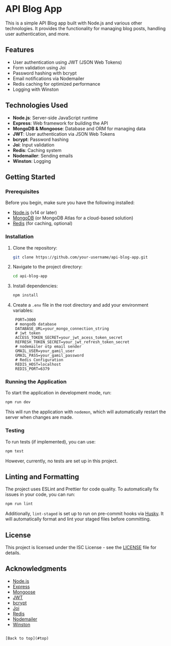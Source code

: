 <a name="top"></a>
# API Blog App

This is a simple API Blog app built with Node.js and various other technologies. It provides the functionality for managing blog posts, handling user authentication, and more.

## Features

- User authentication using JWT (JSON Web Tokens)
- Form validation using Joi
- Password hashing with bcrypt
- Email notifications via Nodemailer
- Redis caching for optimized performance
- Logging with Winston

## Technologies Used

- **Node.js**: Server-side JavaScript runtime
- **Express**: Web framework for building the API
- **MongoDB & Mongoose**: Database and ORM for managing data
- **JWT**: User authentication via JSON Web Tokens
- **bcrypt**: Password hashing
- **Joi**: Input validation
- **Redis**: Caching system
- **Nodemailer**: Sending emails
- **Winston**: Logging

## Getting Started

### Prerequisites

Before you begin, make sure you have the following installed:

- [Node.js](https://nodejs.org/) (v14 or later)
- [MongoDB](https://www.mongodb.com/) (or MongoDB Atlas for a cloud-based solution)
- [Redis](https://redis.io/) (for caching, optional)

### Installation

1. Clone the repository:

   ```bash
   git clone https://github.com/your-username/api-blog-app.git
   ```

2. Navigate to the project directory:

   ```bash
   cd api-blog-app
   ```

3. Install dependencies:

   ```bash
   npm install
   ```

4. Create a `.env` file in the root directory and add your environment variables:

   ```dotenv
    PORT=3000
    # mongodb database
    DATABASE_URL=your_mongo_connection_string
    # jwt token
    ACCESS_TOKEN_SECRET=your_jwt_acess_token_secret
    REFRESH_TOKEN_SECRET=your_jwt_refresh_token_secret
    # nodemailer otp email sender
    GMAIL_USER=your_gamil_user
    GMAIL_PASS=your_gamil_password  
    # Redis Configuration
    REDIS_HOST=localhost
    REDIS_PORT=6379
   ```

### Running the Application

To start the application in development mode, run:

```bash
npm run dev
```

This will run the application with `nodemon`, which will automatically restart the server when changes are made.

### Testing

To run tests (if implemented), you can use:

```bash
npm test
```

However, currently, no tests are set up in this project.

## Linting and Formatting

The project uses ESLint and Prettier for code quality. To automatically fix issues in your code, you can run:

```bash
npm run lint
```

Additionally, `lint-staged` is set up to run on pre-commit hooks via [Husky](https://typicode.github.io/husky/). It will automatically format and lint your staged files before committing.

## License

This project is licensed under the ISC License - see the [LICENSE](LICENSE) file for details.

## Acknowledgments

- [Node.js](https://nodejs.org/)
- [Express](https://expressjs.com/)
- [Mongoose](https://mongoosejs.com/)
- [JWT](https://jwt.io/)
- [bcrypt](https://www.npmjs.com/package/bcrypt)
- [Joi](https://joi.dev/)
- [Redis](https://redis.io/)
- [Nodemailer](https://nodemailer.com/)
- [Winston](https://github.com/winstonjs/winston)
```

[Back to top](#top)
